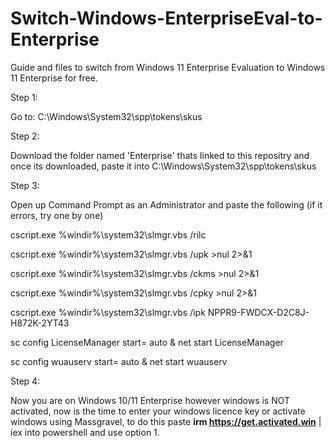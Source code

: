 # Switch-Windows-EnterpriseEval-to-Enterprise
Guide and files to switch from Windows 11 Enterprise Evaluation to Windows 11 Enterprise for free.

Step 1: 

Go to: C:\Windows\System32\spp\tokens\skus

Step 2:

Download the folder named 'Enterprise' thats linked to this repositry and once its downloaded, paste it into C:\Windows\System32\spp\tokens\skus

Step 3:

Open up Command Prompt as an Administrator and paste the following (if it errors, try one by one)


cscript.exe %windir%\system32\slmgr.vbs /rilc

cscript.exe %windir%\system32\slmgr.vbs /upk >nul 2>&1

cscript.exe %windir%\system32\slmgr.vbs /ckms >nul 2>&1

cscript.exe %windir%\system32\slmgr.vbs /cpky >nul 2>&1

cscript.exe %windir%\system32\slmgr.vbs /ipk NPPR9-FWDCX-D2C8J-H872K-2YT43

sc config LicenseManager start= auto & net start LicenseManager

sc config wuauserv start= auto & net start wuauserv


Step 4:

Now you are on Windows 10/11 Enterprise however windows is NOT activated, now is the time to enter your windows licence key or activate windows using Massgravel, to do this paste **irm https://get.activated.win** | iex into powershell and use option 1. 
